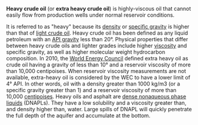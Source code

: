 **Heavy crude oil** (or **extra heavy crude oil**) is highly-viscous oil that cannot easily flow from production wells under normal reservoir conditions.

It is referred to as "heavy" because its [density](https://www.detailedpedia.com/wiki-Density "Density") or [specific gravity](https://www.detailedpedia.com/wiki-Specific_gravity "Specific gravity") is higher than that of [light crude oil](https://www.detailedpedia.com/wiki-Light_crude_oil "Light crude oil"). Heavy crude oil has been defined as any liquid petroleum with an [API gravity](https://www.detailedpedia.com/wiki-API_gravity "API gravity") less than 20°. Physical properties that differ between heavy crude oils and lighter grades include higher [viscosity](https://www.detailedpedia.com/wiki-Viscosity "Viscosity") and specific gravity, as well as higher molecular weight hydrocarbon composition. In 2010, the [World Energy Council](https://www.detailedpedia.com/wiki-World_Energy_Council "World Energy Council") defined extra heavy oil as crude oil having a gravity of less than 10° and a reservoir viscosity of more than 10,000 centipoises. When reservoir viscosity measurements are not available, extra-heavy oil is considered by the WEC to have a lower limit of 4° API. In other words, oil with a density greater than 1000 kg/m3 (or a specific gravity greater than 1) and a reservoir viscosity of more than 10,000 [centipoises](https://www.detailedpedia.com/wiki-Poise_(unit) "Poise (unit)"). Heavy oils and asphalt are [dense nonaqueous phase liquids](https://www.detailedpedia.com/wiki-Dense_non-aqueous_phase_liquid "Dense non-aqueous phase liquid") (DNAPLs). They have a low solubility and a viscosity greater than, and density higher than, water. Large spills of DNAPL will quickly penetrate the full depth of the aquifer and accumulate at the bottom.


